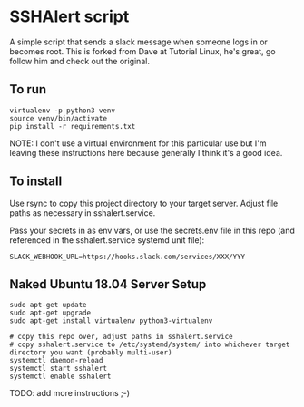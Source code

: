 # SSHAlert script

A simple script that sends a slack message when someone logs in or becomes root. This is forked from Dave at Tutorial Linux, he's great, go follow him and check out the original.

## To run
```
virtualenv -p python3 venv
source venv/bin/activate
pip install -r requirements.txt
```
NOTE: I don't use a virtual environment for this particular use but I'm leaving these instructions here because generally I think it's a good idea.

## To install

Use rsync to copy this project directory to your target server. Adjust file paths as necessary in sshalert.service.

Pass your secrets in as env vars, or use the secrets.env file in this repo (and referenced in the sshalert.service systemd unit file):

```
SLACK_WEBHOOK_URL=https://hooks.slack.com/services/XXX/YYY
```


## Naked Ubuntu 18.04 Server Setup
```
sudo apt-get update
sudo apt-get upgrade
sudo apt-get install virtualenv python3-virtualenv

# copy this repo over, adjust paths in sshalert.service
# copy sshalert.service to /etc/systemd/system/ into whichever target directory you want (probably multi-user)
systemctl daemon-reload
systemctl start sshalert
systemctl enable sshalert
```

TODO: add more instructions ;-)

